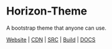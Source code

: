 # Horizon-Theme
A bootstrap theme that anyone can use.

[Website]() | [CDN](https://xestra1.github.io/Horizon-Theme/cdn/bootstrap.css) | [SRC](https://github.com/Xestra1/Horizon-Theme/tree/master/src) | [Build](https://github.com/Xestra1/Horizon-Theme/tree/master/build) | [DOCS](https://getbootstrap.com/docs/4.3/getting-started/introduction/)